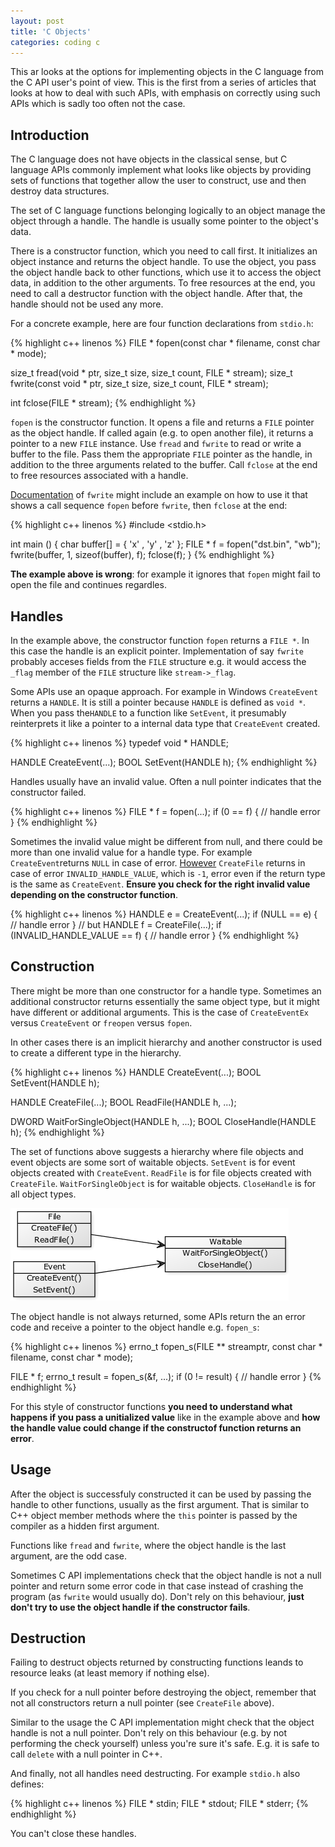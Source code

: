 ```yaml
---
layout: post
title: 'C Objects'
categories: coding c
---
```


This ar looks at the options for implementing objects in the C language
from the C API user's point of view. This is the first from a series of
articles that looks at how to deal with such APIs, with emphasis on correctly
using such APIs which is sadly too often not the case.


## Introduction

The C language does not have objects in the classical sense, but C language
APIs commonly implement what looks like objects by providing sets of functions
that together allow the user to construct, use and then destroy data
structures.

The set of C language functions belonging logically to an object manage the
object through a handle. The handle is usually some pointer to the object's
data.

There is a constructor function, which you need to call first. It initializes
an object instance and returns the object handle. To use the object, you pass
the object handle back to other functions, which use it to access the object
data, in addition to the other arguments. To free resources at the end, you
need to call a destructor function with the object handle. After that, the
handle should not be used any more.

For a concrete example, here are four function declarations from `stdio.h`:

{% highlight c++ linenos %}
FILE * fopen(const char * filename, const char * mode);

size_t fread(void * ptr, size_t size, size_t count, FILE * stream);
size_t fwrite(const void * ptr, size_t size, size_t count, FILE * stream);

int fclose(FILE * stream);
{% endhighlight %}

`fopen` is the constructor function. It opens a file and returns a `FILE`
pointer as the object handle. If called again (e.g. to open another file), it
returns a pointer to a new `FILE` instance. Use `fread` and `fwrite` to read or
write a buffer to the file. Pass them the appropriate `FILE` pointer as the
handle, in addition to the three arguments related to the buffer. Call `fclose`
at the end to free resources associated with a handle.

[Documentation][fwrite-doc] of `fwrite` might include an example on how to use
it that shows a call sequence `fopen` before `fwrite`, then `fclose` at the
end:

{% highlight c++ linenos %}
#include <stdio.h>

int main ()
{
  char buffer[] = { 'x' , 'y' , 'z' };
  FILE * f = fopen("dst.bin", "wb");
  fwrite(buffer, 1, sizeof(buffer), f);
  fclose(f);
}
{% endhighlight %}

**The example above is wrong**: for example it ignores that `fopen` might fail
to open the file and continues regardles.


## Handles

In the example above, the constructor function `fopen` returns a `FILE *`.  In
this case the handle is an explicit pointer. Implementation of say `fwrite`
probably acceses fields from the `FILE` structure e.g. it would access the
`_flag` member of the `FILE` structure like `stream->_flag`.

Some APIs use an opaque approach. For example in Windows `CreateEvent` returns
a `HANDLE`. It is still a pointer because `HANDLE` is defined as `void *`.
When you pass the`HANDLE` to a function like `SetEvent`, it presumably
reinterprets it like a pointer to a internal data type that `CreateEvent`
created.

{% highlight c++ linenos %}
typedef void * HANDLE;

HANDLE CreateEvent(...);
BOOL SetEvent(HANDLE h);
{% endhighlight %}

Handles usually have an invalid value. Often a null pointer indicates that the
constructor failed.

{% highlight c++ linenos %}
FILE * f = fopen(...);
if (0 == f)
{
  // handle error
}
{% endhighlight %}

Sometimes the invalid value might be different from null, and there could be
more than one invalid value for a handle type. For example `CreateEvent`returns
`NULL` in case of error. [However][why-win-handle] `CreateFile` returns in case
of error `INVALID_HANDLE_VALUE`, which is `-1`, error even if the return type
is the same as `CreateEvent`. **Ensure you check for the right invalid value
depending on the constructor function**.

{% highlight c++ linenos %}
HANDLE e = CreateEvent(...);
if (NULL == e)
{
  // handle error
}
// but
HANDLE f = CreateFile(...);
if (INVALID_HANDLE_VALUE == f)
{
  // handle error
}
{% endhighlight %}


## Construction

There might be more than one constructor for a handle type. Sometimes an
additional constructor returns essentially the same object type, but it might
have different or additional arguments. This is the case of `CreateEventEx`
versus `CreateEvent` or `freopen` versus `fopen`.

In other cases there is an implicit hierarchy and another constructor is used
to create a different type in the hierarchy.

{% highlight c++ linenos %}
HANDLE CreateEvent(...);
BOOL SetEvent(HANDLE h);

HANDLE CreateFile(...);
BOOL ReadFile(HANDLE h, ...);

DWORD WaitForSingleObject(HANDLE h, ...);
BOOL CloseHandle(HANDLE h);
{% endhighlight %}

The set of functions above suggests a hierarchy where file objects and event
objects are some sort of waitable objects. `SetEvent` is for event objects
created with `CreateEvent`. `ReadFile` is for file objects created with
`CreateFile`. `WaitForSingleObject` is for waitable objects. `CloseHandle` is
for all object types.

![Hierarchy diagram](/assets/2015-03-06-c-api-objects/waitable.png)

The object handle is not always returned, some APIs return the an error code
and receive a pointer to the object handle e.g. `fopen_s`:

{% highlight c++ linenos %}
errno_t fopen_s(FILE ** streamptr, const char * filename, const char * mode);

FILE * f;
errno_t result = fopen_s(&f, ...);
if (0 != result)
{
  // handle error
}
{% endhighlight %}

For this style of constructor functions **you need to understand what happens
if you pass a unitialized value** like in the example above and **how the
handle value could change if the constructof function returns an error**.

## Usage

After the object is successfuly constructed it can be used by passing the
handle to other functions, usually as the first argument. That is similar to
C++ object member methods where the `this` pointer is passed by the compiler as
a hidden first argument.

Functions like `fread` and `fwrite`, where the object handle is the last
argument, are the odd case.

Sometimes C API implementations check that the object handle is not a null
pointer and return some error code in that case instead of crashing the program
(as `fwrite` would usually do). Don't rely on this behaviour, **just don't try
to use the object handle if the constructor fails**.


## Destruction

Failing to destruct objects returned by constructing functions leands to
resource leaks (at least memory if nothing else).

If you check for a null pointer before destroying the object, remember that not
all constructors return a null pointer (see `CreateFile` above).

Similar to the usage the C API implementation might check that the object
handle is not a null pointer. Don't rely on this behaviour (e.g. by not
performing the check yourself) unless you're sure it's safe.
E.g. it is safe to call `delete` with a null pointer in C++.

And finally, not all handles need destructing. For example `stdio.h` also defines:

{% highlight c++ linenos %}
FILE * stdin;
FILE * stdout;
FILE * stderr;
{% endhighlight %}

You can't close these handles.


[fwrite-doc]:      http://www.cplusplus.com/reference/cstdio/fwrite/
[why-win-handle]:  http://blogs.msdn.com/b/oldnewthing/archive/2004/03/02/82639.aspx
